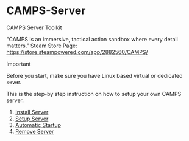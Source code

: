 # CAMPS-Server
CAMPS Server Toolkit

"CAMPS is an immersive, tactical action sandbox where every detail matters."
Steam Store Page: https://store.steampowered.com/app/2882560/CAMPS/

> [!IMPORTANT]
> Before you start, make sure you have Linux based virtual or dedicated sever.

This is the step-by step instruction on how to setup your own CAMPS server.
1. [Install Server](https://github.com/MillenaryMan/CAMPS-Server/blob/main/Install%20Server.md)
2. [Setup Server](https://github.com/MillenaryMan/CAMPS-Server/blob/main/Setup%20Server.md)
3. [Automatic Startup](https://github.com/MillenaryMan/CAMPS-Server/blob/main/Automatic%20Startup.md)
4. [Remove Server](https://github.com/MillenaryMan/CAMPS-Server/blob/main/Remove%20Server.md)
